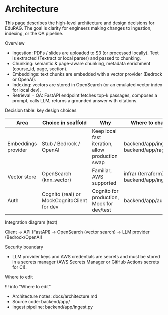 # Architecture

This page describes the high-level architecture and design decisions for EduRAG. The goal is clarity for engineers making changes to ingestion, indexing, or the QA pipeline.

Overview

- Ingestion: PDFs / slides are uploaded to S3 (or processed locally). Text is extracted (Textract or local parser) and passed to chunking.
- Chunking: semantic & page-aware chunking, metadata enrichment (course_id, page, section).
- Embeddings: text chunks are embedded with a vector provider (Bedrock or OpenAI).
- Indexing: vectors are stored in OpenSearch (or an emulated vector index for local dev).
- Retrieval + QA: FastAPI endpoint fetches top-k passages, composes a prompt, calls LLM, returns a grounded answer with citations.

Decision table: key design choices

| Area | Choice in scaffold | Why | Where to change |
|------|--------------------|-----|-----------------|
| Embeddings provider | Stub / Bedrock / OpenAI | Keep local fast iteration, allow production swap | backend/app/ingest.py, backend/app/rag.py <!-- TODO: confirm -->
| Vector store | OpenSearch (knn_vector) | Familiar, AWS supported | infra/ (terraform), backend/app/ingest.py
| Auth | Cognito (real) or MockCognitoClient for dev | Cognito for production, Mock for dev/test | backend/app/auth.py

Integration diagram (text)

Client -> API (FastAPI) -> OpenSearch (vector search)
                 \-> LLM provider (Bedrock/OpenAI)

Security boundary

- LLM provider keys and AWS credentials are secrets and must be stored in a secrets manager (AWS Secrets Manager or GitHub Actions secrets for CI).

Where to edit

!!! info "Where to edit"
- Architecture notes: docs/architecture.md
- Source code: backend/app/
- Ingest pipeline: backend/app/ingest.py
